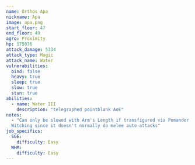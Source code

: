 ```yaml
---
name: Orthos Apa
nickname: Apa
image: apa.png
start_floor: 47
end_floor: 49
agro: Proximity
hp: 175076
attack_damage: 5334
attack_type: Magic
attack_name: Water
vulnerabilities:
  bind: false
  heavy: true
  sleep: true
  slow: true
  stun: true
abilities:
  - name: Water III
    description: "telegraphed pointblank AoE"
notes:
  - "Can only be slowed with Arm's Length if transfigured via Pomander of
  Witching since it doesn't normally do melee auto-attacks"
job_specifics:
  SGE:
    difficulty: Easy
  WHM:
    difficulty: Easy
---
```

